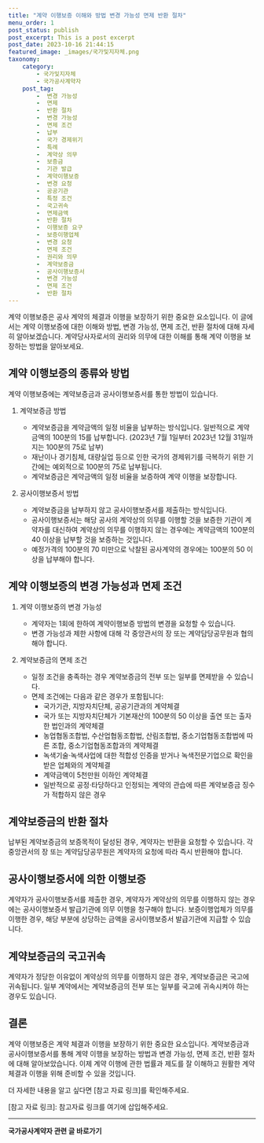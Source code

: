 ```yaml
---
title: "계약 이행보증 이해와 방법 변경 가능성 면제 반환 절차"
menu_order: 1
post_status: publish
post_excerpt: This is a post excerpt
post_date: 2023-10-16 21:44:15
featured_image: _images/국가및지자체.png
taxonomy:
    category:
        - 국가및지자체
        - 국가공사계약자
    post_tag:
        -  변경 가능성
        -  면제
        -  반환 절차
        -  변경 가능성
        -  면제 조건
        -  납부
        -  국가 경제위기
        -  특례
        -  계약상 의무
        -  보증금
        -  기관 발급
        -  계약이행보증
        -  변경 요청
        -  공공기관
        -  특정 조건
        -  국고귀속
        -  면제금액
        -  반환 절차
        -  이행보증 요구
        -  보증이행업체
        -  변경 요청
        -  면제 조건
        -  권리와 의무
        -  계약보증금
        -  공사이행보증서
        -  변경 가능성
        -  면제 조건
        -  반환 절차
---
```




계약 이행보증은 공사 계약의 체결과 이행을 보장하기 위한 중요한 요소입니다. 이 글에서는 계약 이행보증에 대한 이해와 방법, 변경 가능성, 면제 조건, 반환 절차에 대해 자세히 알아보겠습니다. 계약당사자로서의 권리와 의무에 대한 이해를 통해 계약 이행을 보장하는 방법을 알아보세요.

## 계약 이행보증의 종류와 방법

계약 이행보증에는 계약보증금과 공사이행보증서를 통한 방법이 있습니다.

1. 계약보증금 방법
   - 계약보증금을 계약금액의 일정 비율을 납부하는 방식입니다. 일반적으로 계약금액의 100분의 15를 납부합니다. (2023년 7월 1일부터 2023년 12월 31일까지는 100분의 75로 납부)
   - 재난이나 경기침체, 대량실업 등으로 인한 국가의 경제위기를 극복하기 위한 기간에는 예외적으로 100분의 75로 납부됩니다.
   - 계약보증금은 계약금액의 일정 비율을 보증하여 계약 이행을 보장합니다.

2. 공사이행보증서 방법
   - 계약보증금을 납부하지 않고 공사이행보증서를 제출하는 방식입니다.
   - 공사이행보증서는 해당 공사의 계약상의 의무를 이행할 것을 보증한 기관이 계약자를 대신하여 계약상의 의무를 이행하지 않는 경우에는 계약금액의 100분의 40 이상을 납부할 것을 보증하는 것입니다.
   - 예정가격의 100분의 70 미만으로 낙찰된 공사계약의 경우에는 100분의 50 이상을 납부해야 합니다.

## 계약 이행보증의 변경 가능성과 면제 조건

1. 계약 이행보증의 변경 가능성
   - 계약자는 1회에 한하여 계약이행보증 방법의 변경을 요청할 수 있습니다. 
   - 변경 가능성과 제한 사항에 대해 각 중앙관서의 장 또는 계약담당공무원과 협의해야 합니다.

2. 계약보증금의 면제 조건
   - 일정 조건을 충족하는 경우 계약보증금의 전부 또는 일부를 면제받을 수 있습니다.
   - 면제 조건에는 다음과 같은 경우가 포함됩니다:
     - 국가기관, 지방자치단체, 공공기관과의 계약체결
     - 국가 또는 지방자치단체가 기본재산의 100분의 50 이상을 출연 또는 출자한 법인과의 계약체결
     - 농업협동조합법, 수산업협동조합법, 산림조합법, 중소기업협동조합법에 따른 조합, 중소기업협동조합과의 계약체결
     - 녹색기술·녹색사업에 대한 적합성 인증을 받거나 녹색전문기업으로 확인을 받은 업체와의 계약체결
     - 계약금액이 5천만원 이하인 계약체결
     - 일반적으로 공정·타당하다고 인정되는 계약의 관습에 따른 계약보증금 징수가 적합하지 않은 경우

## 계약보증금의 반환 절차

납부된 계약보증금의 보증목적이 달성된 경우, 계약자는 반환을 요청할 수 있습니다. 각 중앙관서의 장 또는 계약담당공무원은 계약자의 요청에 따라 즉시 반환해야 합니다.

## 공사이행보증서에 의한 이행보증

계약자가 공사이행보증서를 제출한 경우, 계약자가 계약상의 의무를 이행하지 않는 경우에는 공사이행보증서 발급기관에 의무 이행을 청구해야 합니다. 보증이행업체가 의무를 이행한 경우, 해당 부분에 상당하는 금액을 공사이행보증서 발급기관에 지급할 수 있습니다.

## 계약보증금의 국고귀속

계약자가 정당한 이유없이 계약상의 의무를 이행하지 않은 경우, 계약보증금은 국고에 귀속됩니다. 일부 계약에서는 계약보증금의 전부 또는 일부를 국고에 귀속시켜야 하는 경우도 있습니다.

## 결론

계약 이행보증은 계약 체결과 이행을 보장하기 위한 중요한 요소입니다. 계약보증금과 공사이행보증서를 통해 계약 이행을 보장하는 방법과 변경 가능성, 면제 조건, 반환 절차에 대해 알아보았습니다. 이제 계약 이행에 관한 법률과 제도를 잘 이해하고 원활한 계약 체결과 이행을 위해 준비할 수 있을 것입니다.

더 자세한 내용을 알고 싶다면 [참고 자료 링크]를 확인해주세요.

[참고 자료 링크]: 참고자료 링크를 여기에 삽입해주세요.



<!-- wp:separator -->
<hr class="wp-block-separator has-alpha-channel-opacity"/>
<!-- /wp:separator -->

<!-- wp:group {"backgroundColor":"base","layout":{"type":"constrained"}} -->
<div class="wp-block-group has-base-background-color has-background"><!-- wp:paragraph {"align":"center","fontSize":"large"} -->
<p class="has-text-align-center has-large-font-size"><strong>국가공사계약자 관련 글 바로가기</strong></p>
<!-- /wp:paragraph -->


<!-- wp:latest-posts
{"categories":[{"id":6878,"count":19,"description":"","link":"https://uknowlaw.com/category/%ea%b5%ad%ea%b0%80%ea%b3%b5%ec%82%ac%ea%b3%84%ec%95%bd%ec%9e%90/","name":"국가공사계약자","slug":"국가공사계약자","taxonomy":"category","parent":0,"meta":[],"_links":{"self":[{"href":"https://uknowlaw.com/wp-json/wp/v2/categories/6878"}],"collection":[{"href":"https://uknowlaw.com/wp-json/wp/v2/categories"}],"about":[{"href":"https://uknowlaw.com/wp-json/wp/v2/taxonomies/category"}],"wp:post_type":[{"href":"https://uknowlaw.com/wp-json/wp/v2/posts?categories=6878"}],"curies":[{"name":"wp","href":"https://api.w.org/{rel}","templated":true}]}}],"postsToShow":100,"excerptLength":28,"postLayout":"grid","columns":2,"featuredImageAlign":"left","featuredImageSizeSlug":"large","fontSize":"medium"} /--></div>
<!-- /wp:group -->